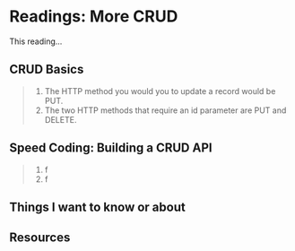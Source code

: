 # Readings: More CRUD
This reading...
## CRUD Basics
>  1. The HTTP method you would you to update a record would be PUT.
>  2. The two HTTP methods that require an id parameter are PUT and DELETE.

## Speed Coding: Building a CRUD API
>  1. f
>  2. f

## Things I want to know or about
## Resources
